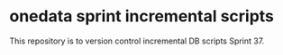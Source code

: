 # onedata sprint incremental scripts
This repository is to version control incremental DB scripts Sprint 37.
